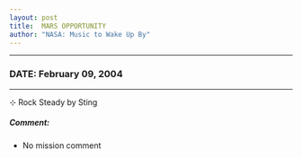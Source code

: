 ```yaml
---
layout: post
title:  MARS OPPORTUNITY
author: "NASA: Music to Wake Up By"
---
```


----
### DATE: February 09, 2004
----
⊹ Rock Steady by Sting

##### Comment:
* No mission comment
